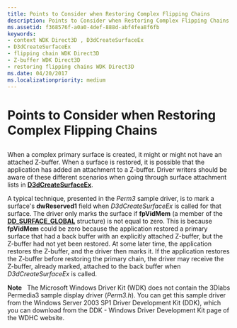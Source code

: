 ```yaml
---
title: Points to Consider when Restoring Complex Flipping Chains
description: Points to Consider when Restoring Complex Flipping Chains
ms.assetid: f368576f-a0a0-4def-888d-abf4fea8f6fb
keywords:
- context WDK Direct3D , D3dCreateSurfaceEx
- D3dCreateSurfaceEx
- flipping chain WDK Direct3D
- Z-buffer WDK Direct3D
- restoring flipping chains WDK Direct3D
ms.date: 04/20/2017
ms.localizationpriority: medium
---
```


# Points to Consider when Restoring Complex Flipping Chains


## <span id="ddk_points_to_consider_when_restoring_complex_flipping_chains_gg"></span><span id="DDK_POINTS_TO_CONSIDER_WHEN_RESTORING_COMPLEX_FLIPPING_CHAINS_GG"></span>


When a complex primary surface is created, it might or might not have an attached Z-buffer. When a surface is restored, it is possible that the application has added an attachment to a Z-buffer. Driver writers should be aware of these different scenarios when going through surface attachment lists in [**D3dCreateSurfaceEx**](https://msdn.microsoft.com/library/windows/hardware/ff542840).

A typical technique, presented in the *Perm3* sample driver, is to mark a surface's **dwReserved1** field when *D3dCreateSurfaceEx* is called for that surface. The driver only marks the surface if **fpVidMem** (a member of the [**DD\_SURFACE\_GLOBAL**](https://msdn.microsoft.com/library/windows/hardware/ff551726) structure) is not equal to zero. This is because **fpVidMem** could be zero because the application restored a primary surface that had a back buffer with an explicitly attached Z-buffer, but the Z-buffer had not yet been restored. At some later time, the application restores the Z-buffer, and the driver then marks it. If the application restores the Z-buffer before restoring the primary chain, the driver may receive the Z-buffer, already marked, attached to the back buffer when *D3dCreateSurfaceEx* is called.

**Note**   The Microsoft Windows Driver Kit (WDK) does not contain the 3Dlabs Permedia3 sample display driver (*Perm3.h*). You can get this sample driver from the Windows Server 2003 SP1 Driver Development Kit (DDK), which you can download from the DDK - Windows Driver Development Kit page of the WDHC website.

 

 

 





